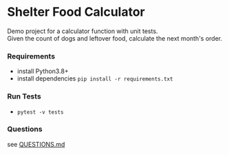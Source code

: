 # Shelter Food Calculator
Demo project for a calculator function with unit tests.  
Given the count of dogs and leftover food, calculate the next month's order.

### Requirements
- install Python3.8+
- install dependencies `pip install -r requirements.txt`

### Run Tests
- `pytest -v tests`

### Questions
see [QUESTIONS.md](QUESTIONS.md)  
